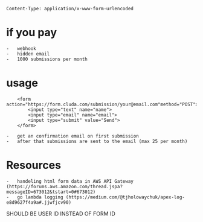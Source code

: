     Content-Type: application/x-www-form-urlencoded

    
# if you pay
    -   webhook
    -   hidden email
    -   1000 submissions per month


# usage
        <form action="https://form.cluda.com/submission/your@email.com"method="POST">
            <input type="text" name="name">
            <input type="email" name="email">
            <input type="submit" value="Send">
        </form>

    -   get an confirmation email on first submission
    -   after that submissions are sent to the email (max 25 per month)



# Resources
    -   handeling html form data in AWS API Gateway (https://forums.aws.amazon.com/thread.jspa?messageID=673012&tstart=0#673012)
    -   go lambda logging (https://medium.com/@tjholowaychuk/apex-log-e8d9627f4a9a#.jjwfjcv90)




SHOULD BE USER ID INSTEAD OF FORM ID